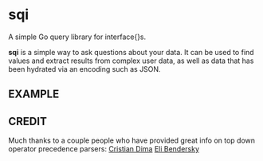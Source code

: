 # sqi
A simple Go query library for interface{}s.

**sqi** is a simple way to ask questions about your data. It can be used to find values and extract results from complex user data, as well as data that has been hydrated via an encoding such as JSON.

## EXAMPLE ##


## CREDIT ##

Much thanks to a couple people who have provided great info on top down operator precedence parsers:
[Cristian Dima](http://www.cristiandima.com/top-down-operator-precedence-parsing-in-go)
[Eli Bendersky](https://eli.thegreenplace.net/2010/01/02/top-down-operator-precedence-parsing)